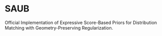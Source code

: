 # SAUB
Official Implementation of Expressive Score-Based Priors for Distribution Matching with Geometry-Preserving Regularization.
